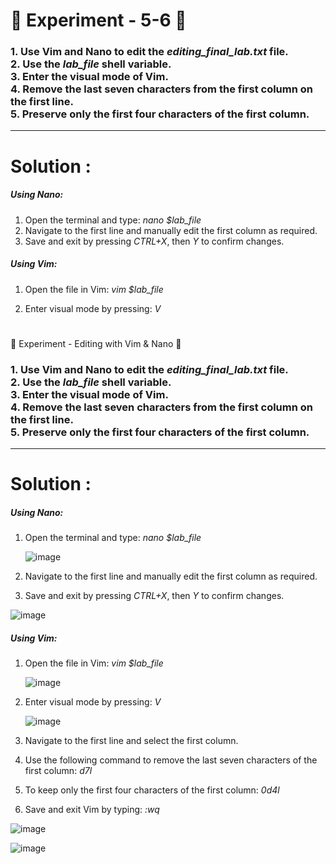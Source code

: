 <h1>
  🚀 Experiment - 5-6 🚀
</h1>

<h3>
  1. Use Vim and Nano to edit the <i>editing_final_lab.txt</i> file. <br>
  2. Use the <i>lab_file</i> shell variable. <br>
  3. Enter the visual mode of Vim. <br>
  4. Remove the last seven characters from the first column on the first line. <br>
  5. Preserve only the first four characters of the first column.
</h3>

<hr>

<h1>
  Solution : 
</h1>

<h5>
  Using Nano:
</h5>
  
  1. Open the terminal and type:
     <i>
       nano $lab_file
     </i>
  2. Navigate to the first line and manually edit the first column as required.
  3. Save and exit by pressing <i>CTRL+X</i>, then <i>Y</i> to confirm changes.
  
<h5>
  Using Vim:
</h5>

  1. Open the file in Vim:
     <i>
       vim $lab_file
     </i>
  
  2. Enter visual mode by pressing:
     <i>
       V
     </i>

     <h1>
  🚀 Experiment - Editing with Vim & Nano 🚀
</h1>

<h3>
  1. Use Vim and Nano to edit the <i>editing_final_lab.txt</i> file. <br>
  2. Use the <i>lab_file</i> shell variable. <br>
  3. Enter the visual mode of Vim. <br>
  4. Remove the last seven characters from the first column on the first line. <br>
  5. Preserve only the first four characters of the first column.
</h3>

<hr>

<h1>
  Solution : 
</h1>

<h5>
  Using Nano:
</h5>
  
  1. Open the terminal and type:
     <i>
       nano $lab_file
     </i>

     ![image](https://github.com/user-attachments/assets/41e2e443-a18c-4b55-bc98-fa61c01328d4)

  2. Navigate to the first line and manually edit the first column as required.
  3. Save and exit by pressing <i>CTRL+X</i>, then <i>Y</i> to confirm changes.

  ![image](https://github.com/user-attachments/assets/2da3e631-d781-4c87-819d-5de128fd0d8f)

  
<h5>
  Using Vim:
</h5>

  1. Open the file in Vim:
     <i>
       vim $lab_file
     </i>

     ![image](https://github.com/user-attachments/assets/7516fad3-d8a6-4528-ae6d-3addcbcc0312)

     
  2. Enter visual mode by pressing:
     <i>
       V
     </i>

     ![image](https://github.com/user-attachments/assets/9eef4ef7-296a-45b9-8f4d-57c3d8588691)

  
  3. Navigate to the first line and select the first column.
  
  4. Use the following command to remove the last seven characters of the first column:
     <i>
       d7l
     </i>
  
  5. To keep only the first four characters of the first column:
     <i>
       0d4l
     </i>

     
  
  6. Save and exit Vim by typing:
     <i>
       :wq
     </i>
  
  ![image](https://github.com/user-attachments/assets/9e5e0142-3b7c-47c5-8e2d-ffd430b31549)

  ![image](https://github.com/user-attachments/assets/d4131f0a-36cd-44f8-af89-806e2dc652a0)



